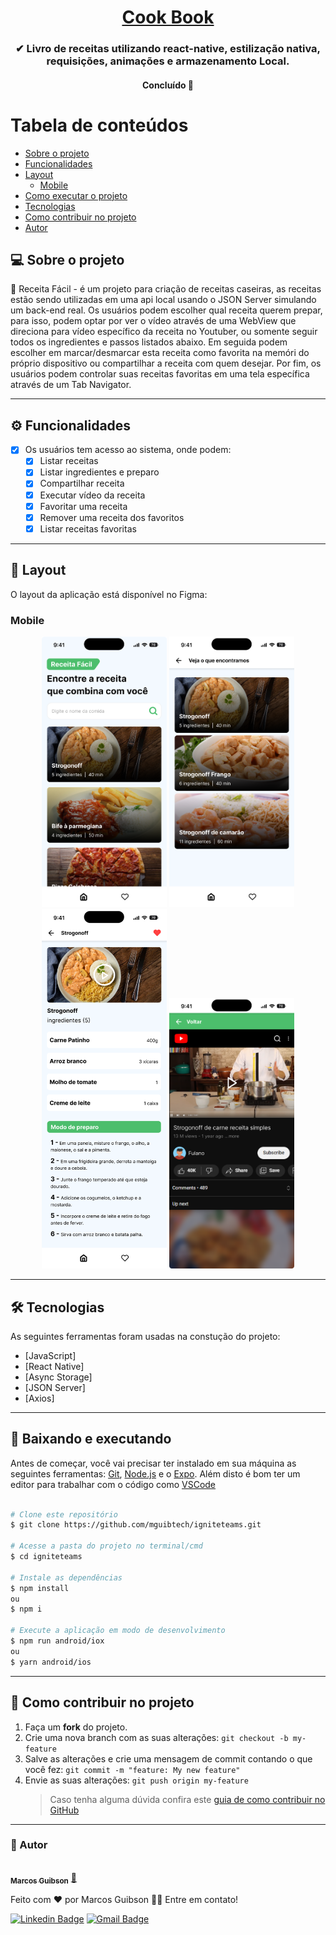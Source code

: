 <h1 align="center">
     <a href="#" alt="Livro de receitas"> Cook Book </a>
</h1>

<h3 align="center">
    ✔ Livro de receitas utilizando react-native, estilização nativa, requisições, animações e armazenamento Local.
</h3>

<h4 align="center">
	Concluído 🚀 
</h4>

# Tabela de conteúdos

<!--ts-->

- [Sobre o projeto](#-sobre-o-projeto)
- [Funcionalidades](#-funcionalidades)
- [Layout](#-layout)
  - [Mobile](#mobile)
- [Como executar o projeto](#-baixando-e-executando)
- [Tecnologias](#-tecnologias)
- [Como contribuir no projeto](#-como-contribuir-no-projeto)
- [Autor](#-autor)
<!--te-->

## 💻 Sobre o projeto

📩 Receita Fácil - é um projeto para criação de receitas caseiras, as receitas estão sendo utilizadas em uma api local usando o JSON Server simulando um back-end real.
Os usuários podem escolher qual receita querem prepar, para isso, podem optar por ver o vídeo através de uma WebView que direciona para vídeo específico da receita 
no Youtuber, ou somente seguir todos os ingredientes e passos listados abaixo. Em seguida podem escolher em marcar/desmarcar esta receita como favorita na memóri
 do próprio dispositivo ou compartilhar a receita com quem desejar. Por fim, os usuários podem controlar suas receitas favoritas em uma tela específica através de um Tab Navigator.

---

## ⚙️ Funcionalidades

- [x] Os usuários tem acesso ao sistema, onde podem:
  - [x] Listar receitas
  - [x] Listar ingredientes e preparo
  - [x] Compartilhar receita
  - [x] Executar vídeo da receita
  - [x] Favoritar uma receita
  - [x] Remover uma receita dos favoritos
  - [x] Listar receitas favoritas
---

## 🎨 Layout

O layout da aplicação está disponível no Figma:

### Mobile
<p align="center">
  <img alt="IngniteTeams" title="#IngniteTeams" src="src/assets/Home.png" width="200px">
 <img alt="IngniteTeams" title="#IngniteTeams" src="src/assets/Search.png" width="200px">
 <img alt="IngniteTeams" title="#IngniteTeams" src="src/assets/Detail.png" width="200px">
 <img alt="IngniteTeams" title="#IngniteTeams" src="src/assets/Detail - Player.png" width="200px">
</p>

---

## 🛠 Tecnologias

As seguintes ferramentas foram usadas na constução do projeto:

- [JavaScript]
- [React Native]
- [Async Storage]
- [JSON Server]
- [Axios]

---

## 🧭 Baixando e executando

Antes de começar, você vai precisar ter instalado em sua máquina as seguintes ferramentas:
[Git](https://git-scm.com), [Node.js](https://nodejs.org/en/) e o [Expo](https://expo.dev/).
Além disto é bom ter um editor para trabalhar com o código como [VSCode](https://code.visualstudio.com/)

```bash

# Clone este repositório
$ git clone https://github.com/mguibtech/igniteteams.git

# Acesse a pasta do projeto no terminal/cmd
$ cd igniteteams

# Instale as dependências
$ npm install
ou
$ npm i

# Execute a aplicação em modo de desenvolvimento
$ npm run android/iox
ou
$ yarn android/ios

```

---

## 💪 Como contribuir no projeto

1. Faça um **fork** do projeto.
2. Crie uma nova branch com as suas alterações: `git checkout -b my-feature`
3. Salve as alterações e crie uma mensagem de commit contando o que você fez: `git commit -m "feature: My new feature"`
4. Envie as suas alterações: `git push origin my-feature`
   > Caso tenha alguma dúvida confira este [guia de como contribuir no GitHub](https://medium.com/@lcnogueira/um-guia-para-contribui%C3%A7%C3%A3o-em-projetos-open-source-no-github-46a423e4e9b3)

---

### 🦸 Autor

<a href="https://www.linkedin.com/in/marcos-guibson-santos-da-silva-0b62321a3/">
 <img style="border-radius: 50%;" src="https://github.com/mguibtech.png" width="100px;" alt=""/>
 <br />
 <sub><b>Marcos Guibson</b></sub></a> <a href="https://www.linkedin.com/in/marcos-guibson-santos-da-silva-0b62321a3/" title="mguibtech">🚀</a>

Feito com ❤️ por Marcos Guibson 👋🏽 Entre em contato!

[![Linkedin Badge](https://img.shields.io/badge/-Marcos_Guibson-blue?style=flat-square&logo=Linkedin&logoColor=white&link=https://www.linkedin.com/in/marcos-guibson-santos-da-silva-0b62321a3/)](https://www.linkedin.com/in/marcos-guibson-santos-da-silva-0b62321a3/)
[![Gmail Badge](https://img.shields.io/badge/-mguibtech@gmail.com-c14438?style=flat-square&logo=Gmail&logoColor=white&link=mailto:mguibtech@gmail.com)](mailto:mguibtech@gmail.com)
